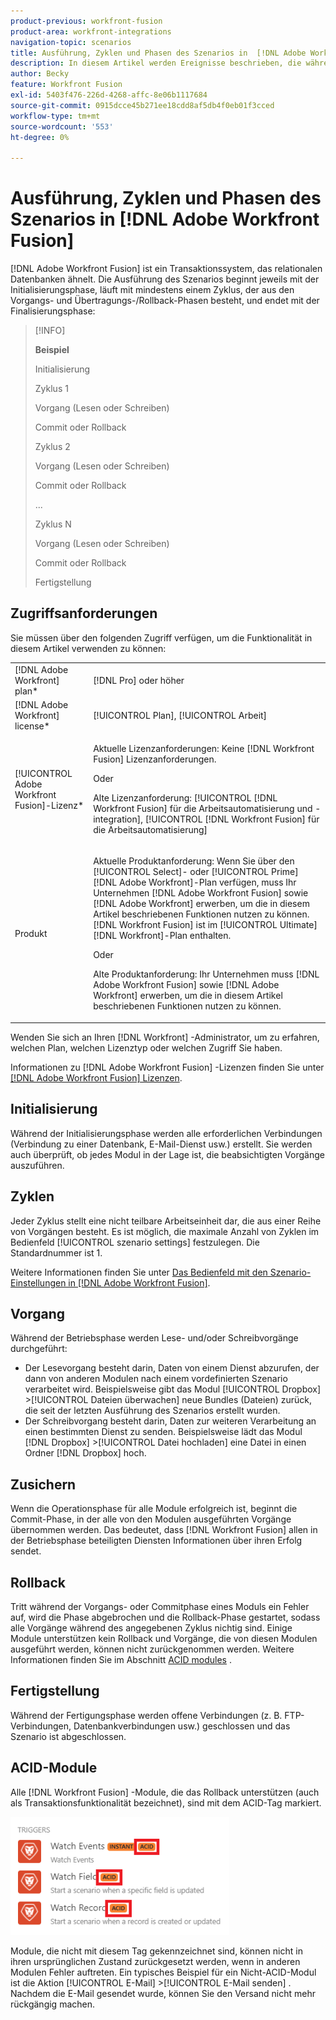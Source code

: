 ```yaml
---
product-previous: workfront-fusion
product-area: workfront-integrations
navigation-topic: scenarios
title: Ausführung, Zyklen und Phasen des Szenarios in  [!DNL Adobe Workfront Fusion]
description: In diesem Artikel werden Ereignisse beschrieben, die während der Ausführung eines [!DNL Adobe Workfront Fusion] Szenarios auftreten, z. B. Initialisierung, Vorgänge, Commits und Rollbacks.
author: Becky
feature: Workfront Fusion
exl-id: 5403f476-226d-4268-affc-8e06b1117684
source-git-commit: 0915dcce45b271ee18cdd8af5db4f0eb01f3cced
workflow-type: tm+mt
source-wordcount: '553'
ht-degree: 0%

---
```


# Ausführung, Zyklen und Phasen des Szenarios in [!DNL Adobe Workfront Fusion]

[!DNL Adobe Workfront Fusion] ist ein Transaktionssystem, das relationalen Datenbanken ähnelt. Die Ausführung des Szenarios beginnt jeweils mit der Initialisierungsphase, läuft mit mindestens einem Zyklus, der aus den Vorgangs- und Übertragungs-/Rollback-Phasen besteht, und endet mit der Finalisierungsphase:

>[!INFO]
>
>**Beispiel**
>
>Initialisierung
>
>Zyklus 1
>
>Vorgang (Lesen oder Schreiben)
>
>Commit oder Rollback
>
>Zyklus 2
>
>Vorgang (Lesen oder Schreiben)
>
>Commit oder Rollback
>
>...
>
>Zyklus N
>
>Vorgang (Lesen oder Schreiben)
>
>Commit oder Rollback
>
>Fertigstellung

## Zugriffsanforderungen

Sie müssen über den folgenden Zugriff verfügen, um die Funktionalität in diesem Artikel verwenden zu können:

<table style="table-layout:auto"> 
 <col> 
 <col> 
 <tbody> 
  <tr> 
    <td role="rowheader">[!DNL Adobe Workfront] plan*</td> 
   <td> <p>[!DNL Pro] oder höher</p> </td> 
  </tr> 
  <tr data-mc-conditions=""> 
   <td role="rowheader">[!DNL Adobe Workfront] license*</td> 
   <td> <p>[!UICONTROL Plan], [!UICONTROL Arbeit]</p> </td> 
  </tr> 
  <tr> 
   <td role="rowheader">[!UICONTROL Adobe Workfront Fusion]-Lizenz*</td> 
  <td>
   <p>Aktuelle Lizenzanforderungen: Keine [!DNL Workfront Fusion] Lizenzanforderungen.</p>
   <p>Oder</p>
   <p>Alte Lizenzanforderung: [!UICONTROL [!DNL Workfront Fusion] für die Arbeitsautomatisierung und -integration], [!UICONTROL [!DNL Workfront Fusion] für die Arbeitsautomatisierung]</p>
   </td>  
  </tr> 
  <tr> 
   <td role="rowheader">Produkt</td> 
   <td>
   <p>Aktuelle Produktanforderung: Wenn Sie über den [!UICONTROL Select]- oder [!UICONTROL Prime] [!DNL Adobe Workfront]-Plan verfügen, muss Ihr Unternehmen [!DNL Adobe Workfront Fusion] sowie [!DNL Adobe Workfront] erwerben, um die in diesem Artikel beschriebenen Funktionen nutzen zu können. [!DNL Workfront Fusion] ist im [!UICONTROL Ultimate] [!DNL Workfront]-Plan enthalten.</p>
   <p>Oder</p>
   <p>Alte Produktanforderung: Ihr Unternehmen muss [!DNL Adobe Workfront Fusion] sowie [!DNL Adobe Workfront] erwerben, um die in diesem Artikel beschriebenen Funktionen nutzen zu können.</p>
   </td> 
  </tr> 
 </tbody> 
</table>

Wenden Sie sich an Ihren [!DNL Workfront] -Administrator, um zu erfahren, welchen Plan, welchen Lizenztyp oder welchen Zugriff Sie haben.

Informationen zu [!DNL Adobe Workfront Fusion] -Lizenzen finden Sie unter [[!DNL Adobe Workfront Fusion] Lizenzen](../../workfront-fusion/get-started/license-automation-vs-integration.md).

## Initialisierung

Während der Initialisierungsphase werden alle erforderlichen Verbindungen (Verbindung zu einer Datenbank, E-Mail-Dienst usw.) erstellt. Sie werden auch überprüft, ob jedes Modul in der Lage ist, die beabsichtigten Vorgänge auszuführen.

## Zyklen

Jeder Zyklus stellt eine nicht teilbare Arbeitseinheit dar, die aus einer Reihe von Vorgängen besteht. Es ist möglich, die maximale Anzahl von Zyklen im Bedienfeld [!UICONTROL szenario settings] festzulegen. Die Standardnummer ist 1.

Weitere Informationen finden Sie unter [Das Bedienfeld mit den Szenario-Einstellungen in [!DNL Adobe Workfront Fusion]](../../workfront-fusion/scenarios/scenario-settings-panel.md).

## Vorgang

Während der Betriebsphase werden Lese- und/oder Schreibvorgänge durchgeführt:

* Der Lesevorgang besteht darin, Daten von einem Dienst abzurufen, der dann von anderen Modulen nach einem vordefinierten Szenario verarbeitet wird. Beispielsweise gibt das Modul [!UICONTROL Dropbox] >[!UICONTROL Dateien überwachen] neue Bundles (Dateien) zurück, die seit der letzten Ausführung des Szenarios erstellt wurden.
* Der Schreibvorgang besteht darin, Daten zur weiteren Verarbeitung an einen bestimmten Dienst zu senden. Beispielsweise lädt das Modul [!DNL Dropbox] >[!UICONTROL Datei hochladen] eine Datei in einen Ordner [!DNL Dropbox] hoch.

## Zusichern

Wenn die Operationsphase für alle Module erfolgreich ist, beginnt die Commit-Phase, in der alle von den Modulen ausgeführten Vorgänge übernommen werden. Das bedeutet, dass [!DNL Workfront Fusion] allen in der Betriebsphase beteiligten Diensten Informationen über ihren Erfolg sendet.

## Rollback

Tritt während der Vorgangs- oder Commitphase eines Moduls ein Fehler auf, wird die Phase abgebrochen und die Rollback-Phase gestartet, sodass alle Vorgänge während des angegebenen Zyklus nichtig sind. Einige Module unterstützen kein Rollback und Vorgänge, die von diesen Modulen ausgeführt werden, können nicht zurückgenommen werden. Weitere Informationen finden Sie im Abschnitt [ACID modules](#acid-modules) .

## Fertigstellung

Während der Fertigungsphase werden offene Verbindungen (z. B. FTP-Verbindungen, Datenbankverbindungen usw.) geschlossen und das Szenario ist abgeschlossen.

## ACID-Module

Alle [!DNL Workfront Fusion] -Module, die das Rollback unterstützen (auch als Transaktionsfunktionalität bezeichnet), sind mit dem ACID-Tag markiert.

![](assets/acid-modules-350x189.png)

Module, die nicht mit diesem Tag gekennzeichnet sind, können nicht in ihren ursprünglichen Zustand zurückgesetzt werden, wenn in anderen Modulen Fehler auftreten. Ein typisches Beispiel für ein Nicht-ACID-Modul ist die Aktion [!UICONTROL E-Mail] >[!UICONTROL E-Mail senden] . Nachdem die E-Mail gesendet wurde, können Sie den Versand nicht mehr rückgängig machen.
